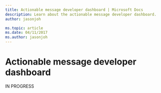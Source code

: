 ```yaml
---
title: Actionable message developer dashboard | Microsoft Docs
description: Learn about the actionable message developer dashboard.
author: jasonjoh

ms.topic: article
ms.date: 04/11/2017
ms.author: jasonjoh
---
```


# Actionable message developer dashboard

IN PROGRESS